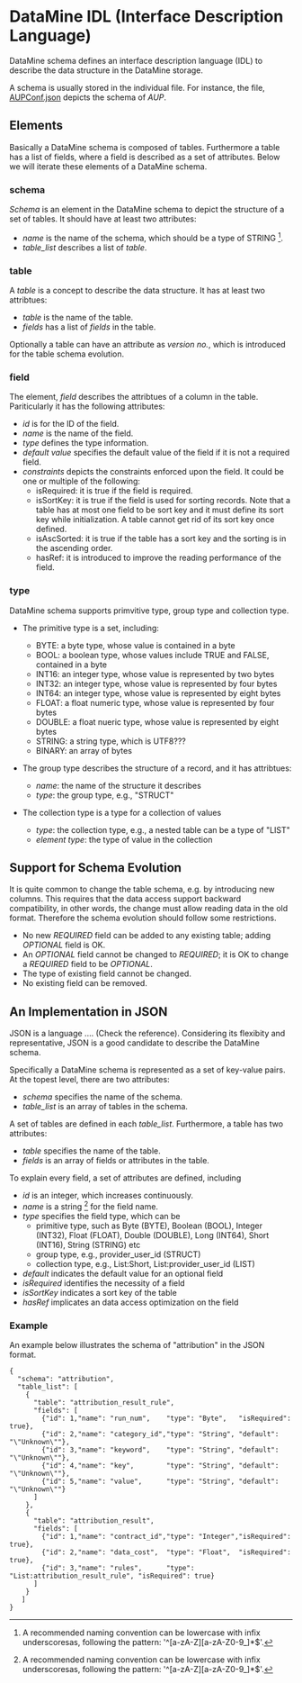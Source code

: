 # DataMine IDL (Interface Description Language)

DataMine schema defines an interface description language (IDL) to describe the data structure in the DataMine storage. 


A schema is usually stored in the individual file. For instance, the file, [AUPConf.json](https://stash.turn.com/projects/DM/repos/aup2/browse/AUPConf.json) depicts the schema of *AUP*.


## Elements

Basically a DataMine schema is composed of tables. Furthermore a table has a list of fields, where a field is described as a set of attributes. Below we will iterate these elements of a DataMine schema.  

### schema

*Schema* is an element in the DataMine schema to depict the structure of a set of tables. It should have at least two attributes:

- *name* is the name of the schema, which should be a type of STRING [^1].
- *table\_list* describes a list of *table*. 


### table

A *table* is a concept to describe the data structure. It has at least two attribtues:

- *table* is the name of the table. 
- *fields* has a list of *fields* in the table. 

Optionally a table can have an attribute as *version no.*, which is introduced for the table schema evolution.

### field

The element, *field* describes the attribtues of a column in the table. Pariticularly it has the following attributes:

- *id* is for the ID of the field. 
- *name* is the name of the field.
- *type* defines the type information.
- *default value* specifies the default value of the field if it is not a required field. 
- *constraints* depicts the constraints enforced upon the field. It could be one or multiple of the following:
	- isRequired: it is true if the field is required.
	- isSortKey: it is true if the field is used for sorting records. Note that a table has at most one field to be sort key and it must define its sort key while initialization. A table cannot get rid of its sort key once defined. 
	- isAscSorted: it is true if the table has a sort key and the sorting is in the ascending order.
	- hasRef: it is introduced to improve the reading performance of the field.

### type

DataMine schema supports primvitive type, group type and collection type.  

- The primitive type is a set, including:
	- BYTE: a byte type, whose value is contained in a byte
	- BOOL: a boolean type, whose values include TRUE and FALSE, contained in a byte
	- INT16: an integer type, whose value is represented by two bytes
	- INT32: an integer type, whose value is represented by four bytes
	- INT64: an integer type, whose value is represented by eight bytes
	- FLOAT: a float numeric type, whose value is represented by four bytes
	- DOUBLE: a float nueric type, whose value is represented by eight bytes
	- STRING: a string type, which is UTF8???
	- BINARY: an array of bytes
	
- The group type describes the structure of a record, and it has attribtues:
	- *name*: the name of the structure it describes
	- *type*: the group type, e.g., "STRUCT"
	
- The collection type is a type for a collection of values
	- *type*: the collection type, e.g., a nested table can be a type of "LIST" 
	- *element type*: the type of value in the collection


## Support for Schema Evolution

It is quite common to change the table schema, e.g. by introducing new columns. This requires that the data access support backward compatibility, in other words, the change must allow reading data in the old format. Therefore the schema evolution should follow some restrictions. 

* No new *REQUIRED* field can be added to any existing table; adding *OPTIONAL* field is OK.
* An *OPTIONAL* field cannot be changed to *REQUIRED*; it is OK to change a *REQUIRED* field to be *OPTIONAL*.
* The type of existing field cannot be changed.
* No existing field can be removed.

## An Implementation in JSON 

JSON is a language .... (Check the reference). Considering its flexibity and representative, JSON is a good candidate to describe the DataMine schema. 

Specifically a DataMine schema is represented as a set of key-value pairs. At the topest level, there are two attributes: 

- *schema* specifies the name of the schema. 
- *table_list* is an array of tables in the schema. 

A set of tables are defined in each *table_list*. Furthermore, a table has two attributes:

- *table* specifies the name of the table.
- *fields* is an array of fields or attributes in the table.

To explain every field, a set of attributes are defined, including

- *id* is an integer, which increases continuously. 
- *name* is a string [^1] for the field name. 
- *type* specifies the field type, which can be 
	- primitive type, such as Byte (BYTE), Boolean (BOOL), Integer (INT32), Float (FLOAT), Double (DOUBLE), Long (INT64), Short (INT16), String (STRING) etc
	- group type, e.g., provider_user_id (STRUCT)
	- collection type, e.g., List:Short, List:provider_user_id (LIST)
- *default* indicates the default value for an optional field
- *isRequired* identifies the necessity of a field
- *isSortKey* indicates a sort key of the table
- *hasRef* implicates an data access optimization on the field 

### Example

An example below illustrates the schema of "attribution" in the JSON format. 

	{
	  "schema": "attribution",
	  "table_list": [
	    {
	      "table": "attribution_result_rule",
	      "fields": [
	        {"id": 1,"name": "run_num",    "type": "Byte",   "isRequired": true},
	        {"id": 2,"name": "category_id","type": "String", "default": "\"Unknown\""},
	        {"id": 3,"name": "keyword",    "type": "String", "default": "\"Unknown\""},
	        {"id": 4,"name": "key",        "type": "String", "default": "\"Unknown\""},
	        {"id": 5,"name": "value",      "type": "String", "default": "\"Unknown\""}
	      ]
	    },
	    {
	      "table": "attribution_result",
	      "fields": [
	        {"id": 1,"name": "contract_id","type": "Integer","isRequired": true},
	        {"id": 2,"name": "data_cost",  "type": "Float",  "isRequired": true},
	        {"id": 3,"name": "rules",      "type": "List:attribution_result_rule", "isRequired": true}
	      ]
	    }
	   ]
	}


[^1]: A recommended naming convention can be lowercase with infix underscoresas, following the pattern:  '^\[a\-zA\-Z\]\[a\-zA\-Z0\-9\_\]\*$'.
